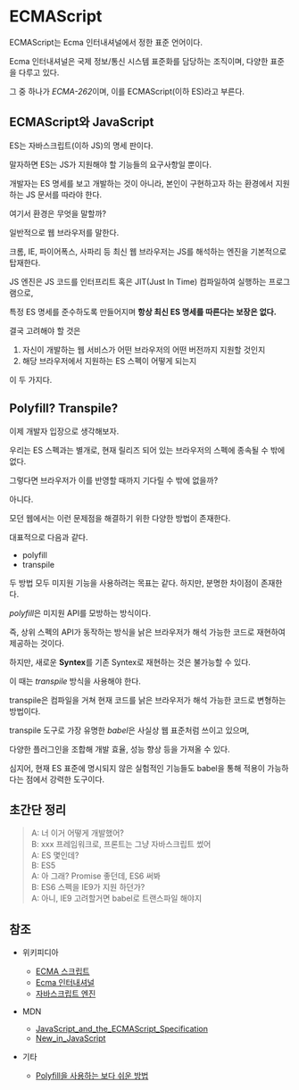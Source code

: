 # ECMAScript

ECMAScript는 Ecma 인터내셔널에서 정한 표준 언어이다.  

Ecma 인터내셔널은 국제 정보/통신 시스템 표준화를 담당하는 조직이며, 다양한 표준을 다루고 있다.  

그 중 하나가 *ECMA-262*이며, 이를 ECMAScript(이하 ES)라고 부른다.  

## ECMAScript와 JavaScript

ES는 자바스크립트(이하 JS)의 명세 판이다.  

말자하면 ES는 JS가 지원해야 할 기능들의 요구사항일 뿐이다.  

개발자는 ES 명세를 보고 개발하는 것이 아니라, 본인이 구현하고자 하는 환경에서 지원하는 JS 문서를 따라야 한다.  

여기서 환경은 무엇을 말할까?  

일반적으로 웹 브라우저를 말한다.  

크롬, IE, 파이어폭스, 사파리 등 최신 웹 브라우저는 JS를 해석하는 엔진을 기본적으로 탑재한다.  

JS 엔진은 JS 코드를 인터프리트 혹은 JIT(Just In Time) 컴파일하여 실행하는 프로그램으로,  

특정 ES 명세를 준수하도록 만들어지며 **항상 최신 ES 명세를 따른다는 보장은 없다.**

결국 고려해야 할 것은  

1. 자신이 개발하는 웹 서비스가 어떤 브라우저의 어떤 버전까지 지원할 것인지
2. 해당 브라우저에서 지원하는 ES 스펙이 어떻게 되는지

이 두 가지다.  

## Polyfill? Transpile?

이제 개발자 입장으로 생각해보자.  

우리는 ES 스펙과는 별개로, 현재 릴리즈 되어 있는 브라우저의 스펙에 종속될 수 밖에 없다.  

그렇다면 브라우저가 이를 반영할 때까지 기다릴 수 밖에 없을까?  

아니다.  

모던 웹에서는 이런 문제점을 해결하기 위한 다양한 방법이 존재한다.  

대표적으로 다음과 같다.  

- polyfill
- transpile

두 방법 모두 미지원 기능을 사용하려는 목표는 같다. 하지만, 분명한 차이점이 존재한다.  

*polyfill*은 미지원 API를 모방하는 방식이다.  

즉, 상위 스펙의 API가 동작하는 방식을 낡은 브라우저가 해석 가능한 코드로 재현하여 제공하는 것이다.  

하지만, 새로운 **Syntex**를 기존 Syntex로 재현하는 것은 불가능할 수 있다.  

이 때는 *transpile* 방식을 사용해야 한다.  

transpile은 컴파일을 거쳐 현재 코드를 낡은 브라우저가 해석 가능한 코드로 변형하는 방법이다.  

transpile 도구로 가장 유명한 *babel*은 사실상 웹 표준처럼 쓰이고 있으며,  

다양한 플러그인을 조합해 개발 효율, 성능 향상 등을 가져올 수 있다.  

심지어, 현재 ES 표준에 명시되지 않은 실험적인 기능들도 babel을 통해 적용이 가능하다는 점에서 강력한 도구이다.  

## 초간단 정리

> A: 너 이거 어떻게 개발했어?  
> B: xxx 프레임워크로, 프론트는 그냥 자바스크립트 썼어  
> A: ES 몇인데?  
> B: ES5  
> A: 아 그래? Promise 좋던데, ES6 써봐  
> B: ES6 스펙을 IE9가 지원 하던가?  
> A: 아니, IE9 고려할거면 babel로 트랜스파일 해야지  

## 참조

- 위키피디아
    - [ECMA 스크립트](https://ko.wikipedia.org/wiki/ECMA%EC%8A%A4%ED%81%AC%EB%A6%BD%ED%8A%B8)
    - [Ecma 인터내셔널](https://ko.wikipedia.org/wiki/Ecma_%EC%9D%B8%ED%84%B0%EB%82%B4%EC%85%94%EB%84%90)
    - [자바스크립트 엔진](https://ko.wikipedia.org/wiki/%EC%9E%90%EB%B0%94%EC%8A%A4%ED%81%AC%EB%A6%BD%ED%8A%B8_%EC%97%94%EC%A7%84)

- MDN
    - [JavaScript_and_the_ECMAScript_Specification](https://developer.mozilla.org/ko/docs/Web/JavaScript/New_in_JavaScript)
    - [New_in_JavaScript](https://developer.mozilla.org/ko/docs/Web/JavaScript/Guide/%EC%86%8C%EA%B0%9C)

- 기타
    - [Polyfill을 사용하는 보다 쉬운 방법](http://hacks.mozilla.or.kr/2014/12/an-easier-way-of-using-polyfills/)